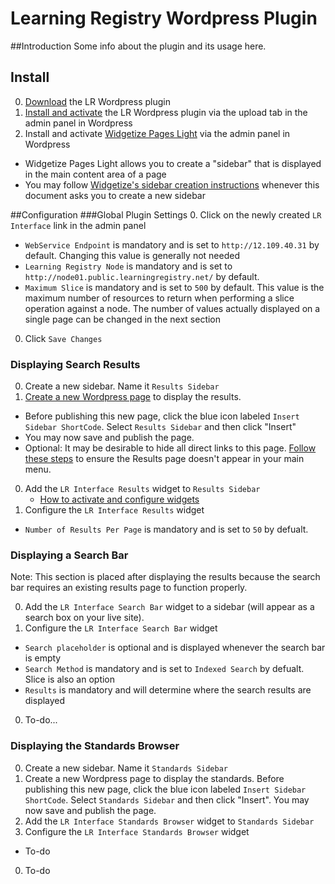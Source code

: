 Learning Registry Wordpress Plugin
===================
##Introduction
Some info about the plugin and its usage here.
## Install
0. [Download](https://github.com/mickmuzac/LR-Wordpress-Widget/archive/master.zip) the LR Wordpress plugin
0. [Install and activate](http://codex.wordpress.org/Managing_Plugins#Installing_Plugins) the LR Wordpress plugin via the upload tab in the admin panel in Wordpress
0. Install and activate [Widgetize Pages Light](http://wordpress.org/extend/plugins/widgetize-pages-light/) via the admin panel in Wordpress  
  * Widgetize Pages Light allows you to create a "sidebar" that is displayed in the main content area of a page
  * You may follow [Widgetize's sidebar creation instructions](http://otwthemes.com/online-documentation-widgetize-pages-light/) whenever this document asks you to create a new sidebar

##Configuration
###Global Plugin Settings
0. Click on the newly created `LR Interface` link in the admin panel
  * `WebService Endpoint` is mandatory and is set to `http://12.109.40.31` by default. Changing this value is generally not needed
  * `Learning Registry Node` is mandatory and is set to `http://node01.public.learningregistry.net/` by default.
  * `Maximum Slice` is mandatory and is set to `500` by default. This value is the maximum number of resources to return when performing a slice operation against a node. The number of values actually displayed on a single page can be changed in the next section
0. Click `Save Changes`

### Displaying Search Results
0. Create a new sidebar. Name it `Results Sidebar`
0. [Create a new Wordpress page](http://codex.wordpress.org/Pages#Creating_Pages) to display the results.
  * Before publishing this new page, click the blue icon labeled `Insert Sidebar ShortCode`. Select `Results Sidebar` and then click "Insert"
  * You may now save and publish the page.
  * Optional: It may be desirable to hide all direct links to this page. [Follow these steps](http://en.support.wordpress.com/menus/) to ensure the Results page doesn't appear in your main menu.
0. Add the `LR Interface Results` widget to `Results Sidebar` 
   * [How to activate and configure widgets](http://en.support.wordpress.com/widgets/)
0. Configure the `LR Interface Results` widget
  * `Number of Results Per Page` is mandatory and is set to `50` by defualt.

### Displaying a Search Bar
Note: This section is placed after displaying the results because the search bar requires an existing results page to function properly.

0. Add the `LR Interface Search Bar` widget to a sidebar (will appear as a search box on your live site).
0. Configure the `LR Interface Search Bar` widget
  * `Search placeholder` is optional and is displayed whenever the search bar is empty
  * `Search Method` is mandatory and is set to `Indexed Search` by defualt. Slice is also an option
  * `Results` is mandatory and will determine where the search results are displayed
0. To-do...

### Displaying the Standards Browser
0. Create a new sidebar. Name it `Standards Sidebar`
0. Create a new Wordpress page to display the standards. Before publishing this new page, click the blue icon labeled `Insert Sidebar ShortCode`. Select `Standards Sidebar` and then click "Insert". You may now save and publish the page.
0. Add the `LR Interface Standards Browser` widget to `Standards Sidebar` 
0. Configure the `LR Interface Standards Browser` widget
  * To-do
0. To-do
